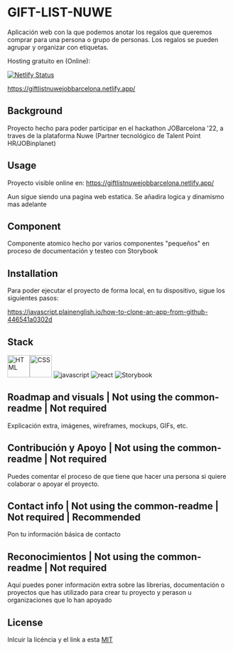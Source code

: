 # GIFT-LIST-NUWE

Aplicación web con la que podemos anotar los regalos que queremos comprar para una persona o grupo de personas. Los regalos se pueden agrupar y organizar con etiquetas.

Hosting gratuito en (Online):

[![Netlify Status](https://api.netlify.com/api/v1/badges/e1d8b8aa-3d5c-4d13-a01b-ceeb0af1394d/deploy-status)](https://app.netlify.com/sites/giftlistnuwejobbarcelona/deploys)

https://giftlistnuwejobbarcelona.netlify.app/

## Background

Proyecto hecho para poder participar en el hackathon JOBarcelona '22, a traves de la plataforma Nuwe (Partner tecnológico de Talent Point HR/JOBinplanet)

## Usage

Proyecto visible online en: https://giftlistnuwejobbarcelona.netlify.app/

Aun sigue siendo una pagina web estatica. Se añadira logica y dinamismo mas adelante

## Component

Componente atomico hecho por varios componentes "pequeños" en proceso de documentación y testeo con Storybook 

## Installation

Para poder ejecutar el proyecto de forma local, en tu dispositivo, sigue los siguientes pasos:


https://javascript.plainenglish.io/how-to-clone-an-app-from-github-446541a0302d

## Stack 
<a href="https://html.spec.whatwg.org/multipage/" target="_blank"><img src="https://media.giphy.com/media/XAxylRMCdpbEWUAvr8/giphy.gif" alt="HTML" width="50px" /></a><a href="https://www.w3.org/Style/CSS/Overview.en.html" target="_blank"><img src="https://media.giphy.com/media/fsEaZldNC8A1PJ3mwp/giphy.gif" alt="CSS" width="50px" /></a>
![javascript](https://img.shields.io/badge/-%20Javascript-brightgreen?logo=javascript)
![react](https://img.shields.io/badge/%20-react.js-brightgreen?logo=react)
![Storybook](https://cdn.jsdelivr.net/gh/storybookjs/brand@main/badge/badge-storybook.svg)

## Roadmap and visuals | Not using the common-readme | Not required

Explicación extra, imágenes, wireframes, mockups, GIFs, etc.

## Contribución y Apoyo | Not using the common-readme | Not required

Puedes comentar el proceso de que tiene que hacer una persona si quiere colaborar o apoyar el proyecto. 

## Contact info | Not using the common-readme | Not required  | Recommended

Pon tu información básica de contacto 

## Reconocimientos | Not using the common-readme | Not required

Aquí puedes poner información extra sobre las librerias, documentación o proyectos que has utilizado para crear tu proyecto y perason u organizaciones que lo han apoyado
## License 

Inlcuir la licéncia y el link a esta
[MIT](https://opensource.org/licenses/MIT)

